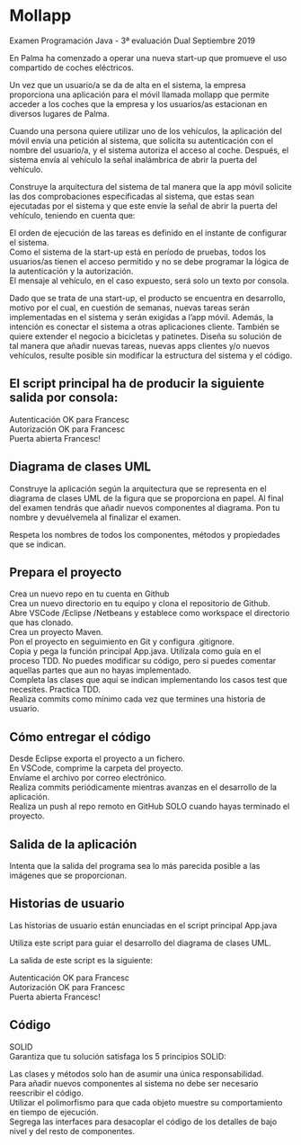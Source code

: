 # Mollapp
Examen Programación Java - 3ª evaluación Dual Septiembre 2019  
  
En Palma ha comenzado a operar una nueva start-up que promueve el uso compartido de coches eléctricos.  

Un vez que un usuario/a se da de alta en el sistema, la empresa proporciona una aplicación para el móvil llamada mollapp que permite acceder a los coches que la empresa y los usuarios/as estacionan en diversos lugares de Palma.  

Cuando una persona quiere utilizar uno de los vehículos, la aplicación del móvil envía una petición al sistema, que solicita su autenticación con el nombre del usuario/a, y el sistema autoriza el acceso al coche. Después, el sistema envía al vehículo la señal inalámbrica de abrir la puerta del vehículo.  

Construye la arquitectura del sistema de tal manera que la app móvil solicite las dos comprobaciones especificadas al sistema, que estas sean ejecutadas por el sistema y que este envíe la señal de abrir la puerta del vehículo, teniendo en cuenta que:  

El orden de ejecución de las tareas es definido en el instante de configurar el sistema.  
Como el sistema de la start-up está en período de pruebas, todos los usuarios/as tienen el acceso permitido y no se debe programar la lógica de la autenticación y la autorización.  
El mensaje al vehículo, en el caso expuesto, será solo un texto por consola.  

Dado que se trata de una start-up, el producto se encuentra en desarrollo, motivo por el cual, en cuestión de semanas, nuevas tareas serán implementadas en el sistema y serán exigidas a l’app móvil. Además, la intención es conectar el sistema a otras aplicaciones cliente. También se quiere extender el negocio a bicicletas y patinetes. Diseña su solución de tal manera que añadir nuevas tareas, nuevas apps clientes y/o nuevos vehículos, resulte posible sin modificar la estructura del sistema y el código.  

## El script principal ha de producir la siguiente salida por consola:   
  
Autenticación OK para Francesc  
Autorización OK para Francesc  
Puerta abierta Francesc!  

## Diagrama de clases UML  

Construye la aplicación según la arquitectura que se representa en el diagrama de clases UML de la figura que se proporciona en papel. Al final del examen tendrás que añadir nuevos componentes al diagrama. Pon tu nombre y devuélvemela al finalizar el examen.  

Respeta los nombres de todos los componentes, métodos y propiedades que se indican.  

## Prepara el proyecto
Crea un nuevo repo en tu cuenta en Github  
Crea un nuevo directorio en tu equipo y clona el repositorio de Github.  
Abre VSCode /Eclipse /Netbeans y establece como workspace el directorio que has clonado.  
Crea un proyecto Maven.  
Pon el proyecto en seguimiento en Git y configura .gitignore.  
Copia y pega la función principal App.java. Utilízala como guía en el proceso TDD. No puedes modificar su código, pero sí puedes comentar aquellas partes que aun no hayas implementado.  
Completa las clases que aquí se indican implementando los casos test que necesites. Practica TDD.  
Realiza commits como mínimo cada vez que termines una historia de usuario.   

## Cómo entregar el código
Desde Eclipse exporta el proyecto a un fichero.  
En VSCode, comprime la carpeta del proyecto.  
Envíame el archivo por correo electrónico.   
Realiza commits periódicamente mientras avanzas en el desarrollo de la aplicación.  
Realiza un push al repo remoto en GitHub SOLO cuando hayas terminado el proyecto.  
  
## Salida de la aplicación
Intenta que la salida del programa sea lo más parecida posible a las imágenes que se proporcionan.  

## Historias de usuario  
Las historias de usuario están enunciadas en el script principal App.java  

Utiliza este script para guiar el desarrollo del diagrama de clases UML.  

La salida de este script es la siguiente:  
  
Autenticación OK para Francesc  
Autorización OK para Francesc  
Puerta abierta Francesc!   

## Código
SOLID  
Garantiza que tu solución satisfaga los 5 principios SOLID:  
    
Las clases y métodos solo han de asumir una única responsabilidad.  
Para añadir nuevos componentes al sistema no debe ser necesario reescribir el código.  
Utilizar el polimorfismo para que cada objeto muestre su comportamiento en tiempo de ejecución.  
Segrega las interfaces para desacoplar el código de los detalles de bajo nivel y del resto de componentes.  
